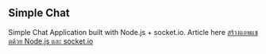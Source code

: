 Simple Chat
---

Simple Chat Application built with Node.js + socket.io. Article here [สร้างแอพแชตด้วย Node.js และ socket.io](http://devahoy.com/2015/02/chat-app-with-nodejs-and-socket-io/)